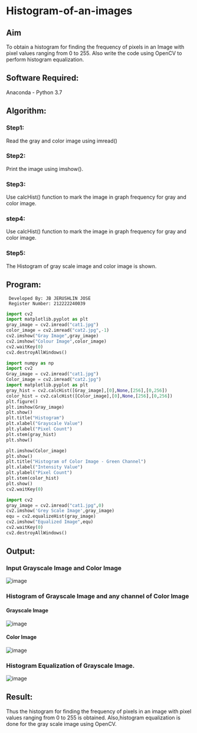 # Histogram-of-an-images
## Aim
To obtain a histogram for finding the frequency of pixels in an Image with pixel values ranging from 0 to 255. Also write the code using OpenCV to perform histogram equalization.

## Software Required:
Anaconda - Python 3.7

## Algorithm:
### Step1:
Read the gray and color image using imread()

### Step2:
Print the image using imshow().



### Step3:
Use calcHist() function to mark the image in graph frequency for gray and color image.

### step4:
Use calcHist() function to mark the image in graph frequency for gray and color image.

### Step5:
The Histogram of gray scale image and color image is shown.


## Program:
```
 Developed By: JB JERUSHLIN JOSE
 Register Number: 212222240039
```
```python
import cv2
import matplotlib.pyplot as plt
gray_image = cv2.imread("cat1.jpg")
color_image = cv2.imread("cat2.jpg",-1)
cv2.imshow("Gray Image",gray_image)
cv2.imshow("Colour Image",color_image)
cv2.waitKey(0)
cv2.destroyAllWindows()
```
```python
import numpy as np
import cv2
Gray_image = cv2.imread("cat1.jpg")
Color_image = cv2.imread("cat2.jpg")
import matplotlib.pyplot as plt
gray_hist = cv2.calcHist([Gray_image],[0],None,[256],[0,256])
color_hist = cv2.calcHist([Color_image],[0],None,[256],[0,256])
plt.figure()
plt.imshow(Gray_image)
plt.show()
plt.title("Histogram")
plt.xlabel("Grayscale Value")
plt.ylabel("Pixel Count")
plt.stem(gray_hist)
plt.show()
```
```python
plt.imshow(Color_image)
plt.show()
plt.title("Histogram of Color Image - Green Channel")
plt.xlabel("Intensity Value")
plt.ylabel("Pixel Count")
plt.stem(color_hist)
plt.show()
cv2.waitKey(0)
```
```python
import cv2
gray_image = cv2.imread("cat1.jpg",0)
cv2.imshow('Grey Scale Image',gray_image)
equ = cv2.equalizeHist(gray_image)
cv2.imshow("Equalized Image",equ)
cv2.waitKey(0)
cv2.destroyAllWindows()
```







## Output:
### Input Grayscale Image and Color Image

![image](https://github.com/Jerushli/Histogram-of-an-images/assets/120041243/fe9c8925-9c1f-424f-b744-2328750d097f)


### Histogram of Grayscale Image and any channel of Color Image

#### Grayscale Image
![image](https://github.com/Jerushli/Histogram-of-an-images/assets/120041243/6087c353-acdc-41d7-bb3a-d84a143fbf8f)


#### Color Image

![image](https://github.com/Jerushli/Histogram-of-an-images/assets/120041243/5d047c25-e1bc-4bd7-9027-d0003e064217)


### Histogram Equalization of Grayscale Image.
![image](https://github.com/Jerushli/Histogram-of-an-images/assets/120041243/558a93f6-e8f3-4ad1-be8a-5d5617c33081)


## Result: 
Thus the histogram for finding the frequency of pixels in an image with pixel values ranging from 0 to 255 is obtained. Also,histogram equalization is done for the gray scale image using OpenCV.

